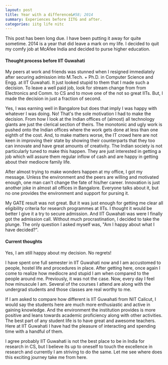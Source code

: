 ```yaml
---
layout: post
title: Year with a difference&#58; 2014 
summary: Experiences before IITG and after.
categories: iitg life nitc
---
```


This post has been long due. I have been putting it away for quite sometime.
2014 is a year that did leave a mark on my life. I decided to quit my 
comfy job at McAfee India and decided to purse higher education. 

#### Thought process before IIT Guwahati

My peers at work and friends was stunned when I resigned immediately after securing
admission into M.Tech. + Ph.D. in Computer Science and Engg. at IIT Guwahati. It 
just looked stupid to them that I made such a decision. To leave a well paid job,
look for stream change from from Electronics and Comm. to CS and to move one of
the not so great IITs. But, I made the decision in just a fraction of second. 

Yes, I was earning well in Bangalore but does that imply I was happy with whatever
I was doing. No! That's the sole motivation I had to make the decision. From how 
I look at the Indian offices of (almost) all technology giants are just the 
clerical section of theirs. The monotonic and ugly work is pushed onto the Indian
offices where the work gets done at less than one eighth of the cost. And, to make
matters worse, the IT crowd here are not keen in improving their state by showing 
their counterparts that they too can innovate and have great amounts of creativity.
The Indian society is not particularly tuned to make this happen. They are just
interested in getting a job which will assure them regular inflow of cash and are 
happy in getting about their mediocre family life. 

After almost trying to make wonders happen at my office, I got my message. Unless
the environment and the peers are willing and motivated enough, one man can't change
the fate of his/her career. Innovation is just another joke in almost all 
offices in Bangalore. Everyone talks about it, but no one provides the environment 
and support for pursing it.

My GATE result was not great. But it was just enough for getting me clear all 
eligibility criteria for research programmes at IITs. I thought it would be better
I give it a try to secure admission. And IIT Guwahati was were I finally got the 
admission call. Without much procrastination, I decided to take the plunge. The 
only question I asked myself was, "Am I happy about what I have decided?". 

#### Current thoughts

Yes, I am still happy about my decision. No regrets! 

I have spent one full semester in IIT Guwahati now and I am accustomed to 
people, hostel life and procedures in place. After getting here, once again I 
come to realize how mediocre and stupid I am when compared to the people around me.
Previously, it was not the case. Now, every day I feel how minuscule I am. Several
of the courses I attend are along with the undergrad students and those classes 
are real worthy to me. 

If I am asked to compare how different is IIT Guwahati from NIT Calicut, I would say
the students here are much more enthusiastic and active in gaining knowledge. And
the environment the institution provides is more positive and leans towards 
academic proficiency along with other activities. The best part of any student life
is to have great and awesome teachers. Here at IIT Guwahati I have had the pleasure
of interacting and spending time with a handful of them.  

I agree probably IIT Guwahati is not the best place to be in India for research
in CS, but I believe its up to oneself to touch the excellence in research and
currently I am striving to do the same. Let me see where does this exciting journey
take me from here. 

